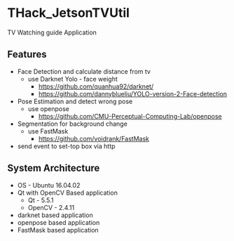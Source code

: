 # THack_JetsonTVUtil
TV Watching guide Application 


## Features
* Face Detection and calculate distance from tv
  * use Darknet Yolo - face weight
    * https://github.com/quanhua92/darknet/
    * https://github.com/dannyblueliu/YOLO-version-2-Face-detection
* Pose Estimation and detect wrong pose 
  * use openpose
    * https://github.com/CMU-Perceptual-Computing-Lab/openpose
* Segmentation for background change
  * use FastMask
    * https://github.com/voidrank/FastMask
* send event to set-top box via http

  
  
## System Architecture
* OS - Ubuntu 16.04.02
* Qt with OpenCV Based application
  * Qt - 5.5.1
  * OpenCV - 2.4.11
* darknet based application
* openpose based application
* FastMask based application